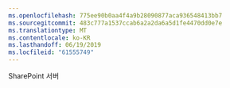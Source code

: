```yaml
---
ms.openlocfilehash: 775ee90b0aa4f4a9b28090877aca936548413bb7
ms.sourcegitcommit: 483c777a1537ccab6a2a2da6a5d1fe4470dd0e7e
ms.translationtype: MT
ms.contentlocale: ko-KR
ms.lasthandoff: 06/19/2019
ms.locfileid: "61555749"
---
```

SharePoint 서버